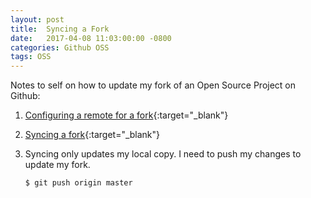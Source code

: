 ```yaml
---
layout: post
title:  Syncing a Fork
date:   2017-04-08 11:03:00:00 -0800
categories: Github OSS
tags: OSS
---
```


Notes to self on how to update my fork of an Open Source Project on Github:
1. [Configuring a remote for a fork](https://help.github.com/articles/configuring-a-remote-for-a-fork/){:target="_blank"}
2. [Syncing a fork](https://help.github.com/articles/syncing-a-fork/){:target="_blank"}
3. Syncing only updates my local copy. I need to push my changes to update my fork.

   ``` bash
   $ git push origin master
   ```
